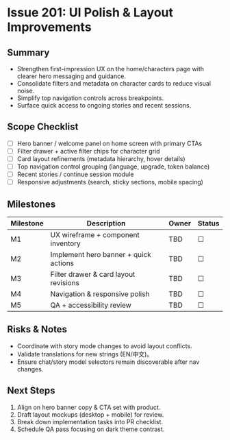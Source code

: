 # Issue 201: UI Polish & Layout Improvements

## Summary
- Strengthen first-impression UX on the home/characters page with clearer hero messaging and guidance.
- Consolidate filters and metadata on character cards to reduce visual noise.
- Simplify top navigation controls across breakpoints.
- Surface quick access to ongoing stories and recent sessions.

## Scope Checklist
- [ ] Hero banner / welcome panel on home screen with primary CTAs
- [ ] Filter drawer + active filter chips for character grid
- [ ] Card layout refinements (metadata hierarchy, hover details)
- [ ] Top navigation control grouping (language, upgrade, token balance)
- [ ] Recent stories / continue session module
- [ ] Responsive adjustments (search, sticky sections, mobile spacing)

## Milestones
| Milestone | Description | Owner | Status |
|-----------|-------------|-------|--------|
| M1 | UX wireframe + component inventory | TBD | ☐ |
| M2 | Implement hero banner + quick actions | TBD | ☐ |
| M3 | Filter drawer & card layout revisions | TBD | ☐ |
| M4 | Navigation & responsive polish | TBD | ☐ |
| M5 | QA + accessibility review | TBD | ☐ |

## Risks & Notes
- Coordinate with story mode changes to avoid layout conflicts.
- Validate translations for new strings (EN/中文)。
- Ensure chat/story model selectors remain discoverable after nav changes.

## Next Steps
1. Align on hero banner copy & CTA set with product.
2. Draft layout mockups (desktop + mobile) for review.
3. Break down implementation tasks into PR checklist.
4. Schedule QA pass focusing on dark theme contrast.
